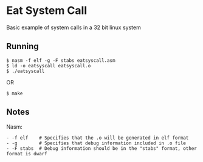 # Eat System Call
Basic example of system calls in a 32 bit linux system

## Running
```
$ nasm -f elf -g -F stabs eatsyscall.asm
$ ld -o eatsyscall eatsyscall.o
$ ./eatsyscall
```

OR

```
$ make
```


## Notes
Nasm:
```
- -f elf    # Specifies that the .o will be generated in elf format
- -g        # Specifies that debug information included in .o file
- -F stabs  # Debug information should be in the "stabs" format, other format is dwarf
```
